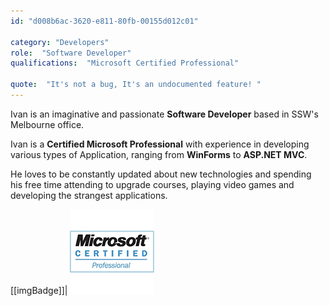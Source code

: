 ```yaml
---
id: "d008b6ac-3620-e811-80fb-00155d012c01"

category: "Developers"
role:  "Software Developer"
qualifications:  "Microsoft Certified Professional"

quote:  "It's not a bug, It's an undocumented feature! "
---
```


Ivan is an imaginative and passionate **Software Developer** based in SSW's Melbourne office.  

Ivan is a **Certified Microsoft Professional** with experience in developing various types of Application, ranging from **WinForms** to **ASP.NET MVC**.   

He loves to be constantly updated about new technologies and spending his free time attending to upgrade courses, playing video games and developing the strangest applications. 

[[imgBadge]]| ![Microsoft Certified Professional](../badges/Certification-microsoft-professional.jpg)